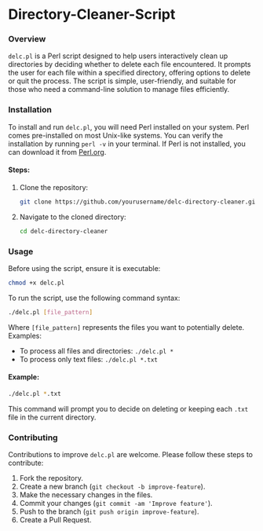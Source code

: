 # Directory-Cleaner-Script

### Overview
`delc.pl` is a Perl script designed to help users interactively clean up directories by deciding whether to delete each file encountered. It prompts the user for each file within a specified directory, offering options to delete or quit the process. The script is simple, user-friendly, and suitable for those who need a command-line solution to manage files efficiently.

### Installation
To install and run `delc.pl`, you will need Perl installed on your system. Perl comes pre-installed on most Unix-like systems. You can verify the installation by running `perl -v` in your terminal. If Perl is not installed, you can download it from [Perl.org](https://www.perl.org/get.html).

#### Steps:
1. Clone the repository:
   ```bash
   git clone https://github.com/yourusername/delc-directory-cleaner.git
   ```
2. Navigate to the cloned directory:
   ```bash
   cd delc-directory-cleaner
   ```

### Usage
Before using the script, ensure it is executable:
```bash
chmod +x delc.pl
```

To run the script, use the following command syntax:
```bash
./delc.pl [file_pattern]
```
Where `[file_pattern]` represents the files you want to potentially delete. Examples:
- To process all files and directories: `./delc.pl *`
- To process only text files: `./delc.pl *.txt`

#### Example:
```bash
./delc.pl *.txt
```
This command will prompt you to decide on deleting or keeping each `.txt` file in the current directory.

### Contributing
Contributions to improve `delc.pl` are welcome. Please follow these steps to contribute:
1. Fork the repository.
2. Create a new branch (`git checkout -b improve-feature`).
3. Make the necessary changes in the files.
4. Commit your changes (`git commit -am 'Improve feature'`).
5. Push to the branch (`git push origin improve-feature`).
6. Create a Pull Request.


